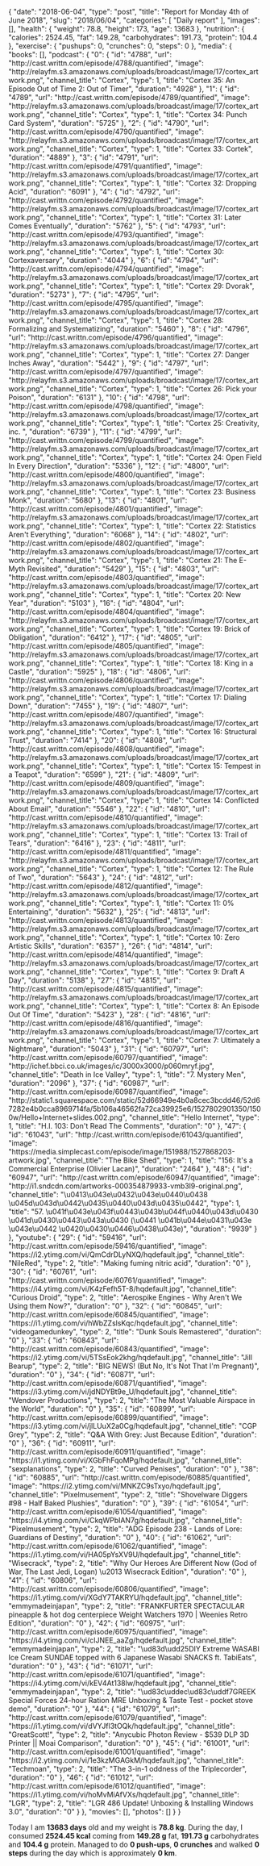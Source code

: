 {
    "date": "2018-06-04",
    "type": "post",
    "title": "Report for Monday 4th of June 2018",
    "slug": "2018\/06\/04",
    "categories": [
        "Daily report"
    ],
    "images": [],
    "health": {
        "weight": 78.8,
        "height": 173,
        "age": 13683
    },
    "nutrition": {
        "calories": 2524.45,
        "fat": 149.28,
        "carbohydrates": 191.73,
        "protein": 104.4
    },
    "exercise": {
        "pushups": 0,
        "crunches": 0,
        "steps": 0
    },
    "media": {
        "books": [],
        "podcast": {
            "0": {
                "id": "4788",
                "url": "http:\/\/cast.writtn.com\/episode\/4788\/quantified",
                "image": "http:\/\/relayfm.s3.amazonaws.com\/uploads\/broadcast\/image\/17\/cortex_artwork.png",
                "channel_title": "Cortex",
                "type": 1,
                "title": "Cortex 35: An Episode Out of Time 2: Out of Timer",
                "duration": "4928"
            },
            "1": {
                "id": "4789",
                "url": "http:\/\/cast.writtn.com\/episode\/4789\/quantified",
                "image": "http:\/\/relayfm.s3.amazonaws.com\/uploads\/broadcast\/image\/17\/cortex_artwork.png",
                "channel_title": "Cortex",
                "type": 1,
                "title": "Cortex 34: Punch Card System",
                "duration": "5725"
            },
            "2": {
                "id": "4790",
                "url": "http:\/\/cast.writtn.com\/episode\/4790\/quantified",
                "image": "http:\/\/relayfm.s3.amazonaws.com\/uploads\/broadcast\/image\/17\/cortex_artwork.png",
                "channel_title": "Cortex",
                "type": 1,
                "title": "Cortex 33: Cortek",
                "duration": "4889"
            },
            "3": {
                "id": "4791",
                "url": "http:\/\/cast.writtn.com\/episode\/4791\/quantified",
                "image": "http:\/\/relayfm.s3.amazonaws.com\/uploads\/broadcast\/image\/17\/cortex_artwork.png",
                "channel_title": "Cortex",
                "type": 1,
                "title": "Cortex 32: Dropping Acid",
                "duration": "6091"
            },
            "4": {
                "id": "4792",
                "url": "http:\/\/cast.writtn.com\/episode\/4792\/quantified",
                "image": "http:\/\/relayfm.s3.amazonaws.com\/uploads\/broadcast\/image\/17\/cortex_artwork.png",
                "channel_title": "Cortex",
                "type": 1,
                "title": "Cortex 31: Later Comes Eventually",
                "duration": "5762"
            },
            "5": {
                "id": "4793",
                "url": "http:\/\/cast.writtn.com\/episode\/4793\/quantified",
                "image": "http:\/\/relayfm.s3.amazonaws.com\/uploads\/broadcast\/image\/17\/cortex_artwork.png",
                "channel_title": "Cortex",
                "type": 1,
                "title": "Cortex 30: Cortexaversary",
                "duration": "4044"
            },
            "6": {
                "id": "4794",
                "url": "http:\/\/cast.writtn.com\/episode\/4794\/quantified",
                "image": "http:\/\/relayfm.s3.amazonaws.com\/uploads\/broadcast\/image\/17\/cortex_artwork.png",
                "channel_title": "Cortex",
                "type": 1,
                "title": "Cortex 29: Dvorak",
                "duration": "5273"
            },
            "7": {
                "id": "4795",
                "url": "http:\/\/cast.writtn.com\/episode\/4795\/quantified",
                "image": "http:\/\/relayfm.s3.amazonaws.com\/uploads\/broadcast\/image\/17\/cortex_artwork.png",
                "channel_title": "Cortex",
                "type": 1,
                "title": "Cortex 28: Formalizing and Systematizing",
                "duration": "5460"
            },
            "8": {
                "id": "4796",
                "url": "http:\/\/cast.writtn.com\/episode\/4796\/quantified",
                "image": "http:\/\/relayfm.s3.amazonaws.com\/uploads\/broadcast\/image\/17\/cortex_artwork.png",
                "channel_title": "Cortex",
                "type": 1,
                "title": "Cortex 27: Danger Inches Away",
                "duration": "5442"
            },
            "9": {
                "id": "4797",
                "url": "http:\/\/cast.writtn.com\/episode\/4797\/quantified",
                "image": "http:\/\/relayfm.s3.amazonaws.com\/uploads\/broadcast\/image\/17\/cortex_artwork.png",
                "channel_title": "Cortex",
                "type": 1,
                "title": "Cortex 26: Pick your Poison",
                "duration": "6131"
            },
            "10": {
                "id": "4798",
                "url": "http:\/\/cast.writtn.com\/episode\/4798\/quantified",
                "image": "http:\/\/relayfm.s3.amazonaws.com\/uploads\/broadcast\/image\/17\/cortex_artwork.png",
                "channel_title": "Cortex",
                "type": 1,
                "title": "Cortex 25: Creativity, inc. ",
                "duration": "6739"
            },
            "11": {
                "id": "4799",
                "url": "http:\/\/cast.writtn.com\/episode\/4799\/quantified",
                "image": "http:\/\/relayfm.s3.amazonaws.com\/uploads\/broadcast\/image\/17\/cortex_artwork.png",
                "channel_title": "Cortex",
                "type": 1,
                "title": "Cortex 24: Open Field In Every Direction",
                "duration": "5336"
            },
            "12": {
                "id": "4800",
                "url": "http:\/\/cast.writtn.com\/episode\/4800\/quantified",
                "image": "http:\/\/relayfm.s3.amazonaws.com\/uploads\/broadcast\/image\/17\/cortex_artwork.png",
                "channel_title": "Cortex",
                "type": 1,
                "title": "Cortex 23: Business Monk",
                "duration": "5680"
            },
            "13": {
                "id": "4801",
                "url": "http:\/\/cast.writtn.com\/episode\/4801\/quantified",
                "image": "http:\/\/relayfm.s3.amazonaws.com\/uploads\/broadcast\/image\/17\/cortex_artwork.png",
                "channel_title": "Cortex",
                "type": 1,
                "title": "Cortex 22: Statistics Aren't Everything",
                "duration": "6068"
            },
            "14": {
                "id": "4802",
                "url": "http:\/\/cast.writtn.com\/episode\/4802\/quantified",
                "image": "http:\/\/relayfm.s3.amazonaws.com\/uploads\/broadcast\/image\/17\/cortex_artwork.png",
                "channel_title": "Cortex",
                "type": 1,
                "title": "Cortex 21: The E-Myth Revisited",
                "duration": "5429"
            },
            "15": {
                "id": "4803",
                "url": "http:\/\/cast.writtn.com\/episode\/4803\/quantified",
                "image": "http:\/\/relayfm.s3.amazonaws.com\/uploads\/broadcast\/image\/17\/cortex_artwork.png",
                "channel_title": "Cortex",
                "type": 1,
                "title": "Cortex 20: New Year",
                "duration": "5103"
            },
            "16": {
                "id": "4804",
                "url": "http:\/\/cast.writtn.com\/episode\/4804\/quantified",
                "image": "http:\/\/relayfm.s3.amazonaws.com\/uploads\/broadcast\/image\/17\/cortex_artwork.png",
                "channel_title": "Cortex",
                "type": 1,
                "title": "Cortex 19: Brick of Obligation",
                "duration": "6412"
            },
            "17": {
                "id": "4805",
                "url": "http:\/\/cast.writtn.com\/episode\/4805\/quantified",
                "image": "http:\/\/relayfm.s3.amazonaws.com\/uploads\/broadcast\/image\/17\/cortex_artwork.png",
                "channel_title": "Cortex",
                "type": 1,
                "title": "Cortex 18: King in a Castle",
                "duration": "5925"
            },
            "18": {
                "id": "4806",
                "url": "http:\/\/cast.writtn.com\/episode\/4806\/quantified",
                "image": "http:\/\/relayfm.s3.amazonaws.com\/uploads\/broadcast\/image\/17\/cortex_artwork.png",
                "channel_title": "Cortex",
                "type": 1,
                "title": "Cortex 17: Dialing Down",
                "duration": "7455"
            },
            "19": {
                "id": "4807",
                "url": "http:\/\/cast.writtn.com\/episode\/4807\/quantified",
                "image": "http:\/\/relayfm.s3.amazonaws.com\/uploads\/broadcast\/image\/17\/cortex_artwork.png",
                "channel_title": "Cortex",
                "type": 1,
                "title": "Cortex 16: Structural Trust",
                "duration": "7414"
            },
            "20": {
                "id": "4808",
                "url": "http:\/\/cast.writtn.com\/episode\/4808\/quantified",
                "image": "http:\/\/relayfm.s3.amazonaws.com\/uploads\/broadcast\/image\/17\/cortex_artwork.png",
                "channel_title": "Cortex",
                "type": 1,
                "title": "Cortex 15: Tempest in a Teapot",
                "duration": "6599"
            },
            "21": {
                "id": "4809",
                "url": "http:\/\/cast.writtn.com\/episode\/4809\/quantified",
                "image": "http:\/\/relayfm.s3.amazonaws.com\/uploads\/broadcast\/image\/17\/cortex_artwork.png",
                "channel_title": "Cortex",
                "type": 1,
                "title": "Cortex 14: Conflicted About Email",
                "duration": "5546"
            },
            "22": {
                "id": "4810",
                "url": "http:\/\/cast.writtn.com\/episode\/4810\/quantified",
                "image": "http:\/\/relayfm.s3.amazonaws.com\/uploads\/broadcast\/image\/17\/cortex_artwork.png",
                "channel_title": "Cortex",
                "type": 1,
                "title": "Cortex 13: Trail of Tears",
                "duration": "6416"
            },
            "23": {
                "id": "4811",
                "url": "http:\/\/cast.writtn.com\/episode\/4811\/quantified",
                "image": "http:\/\/relayfm.s3.amazonaws.com\/uploads\/broadcast\/image\/17\/cortex_artwork.png",
                "channel_title": "Cortex",
                "type": 1,
                "title": "Cortex 12: The Rule of Two",
                "duration": "5643"
            },
            "24": {
                "id": "4812",
                "url": "http:\/\/cast.writtn.com\/episode\/4812\/quantified",
                "image": "http:\/\/relayfm.s3.amazonaws.com\/uploads\/broadcast\/image\/17\/cortex_artwork.png",
                "channel_title": "Cortex",
                "type": 1,
                "title": "Cortex 11: 0% Entertaining",
                "duration": "5632"
            },
            "25": {
                "id": "4813",
                "url": "http:\/\/cast.writtn.com\/episode\/4813\/quantified",
                "image": "http:\/\/relayfm.s3.amazonaws.com\/uploads\/broadcast\/image\/17\/cortex_artwork.png",
                "channel_title": "Cortex",
                "type": 1,
                "title": "Cortex 10: Zero Artistic Skills",
                "duration": "6357"
            },
            "26": {
                "id": "4814",
                "url": "http:\/\/cast.writtn.com\/episode\/4814\/quantified",
                "image": "http:\/\/relayfm.s3.amazonaws.com\/uploads\/broadcast\/image\/17\/cortex_artwork.png",
                "channel_title": "Cortex",
                "type": 1,
                "title": "Cortex 9: Draft A Day",
                "duration": "5138"
            },
            "27": {
                "id": "4815",
                "url": "http:\/\/cast.writtn.com\/episode\/4815\/quantified",
                "image": "http:\/\/relayfm.s3.amazonaws.com\/uploads\/broadcast\/image\/17\/cortex_artwork.png",
                "channel_title": "Cortex",
                "type": 1,
                "title": "Cortex 8: An Episode Out Of Time",
                "duration": "5423"
            },
            "28": {
                "id": "4816",
                "url": "http:\/\/cast.writtn.com\/episode\/4816\/quantified",
                "image": "http:\/\/relayfm.s3.amazonaws.com\/uploads\/broadcast\/image\/17\/cortex_artwork.png",
                "channel_title": "Cortex",
                "type": 1,
                "title": "Cortex 7: Ultimately a Nightmare",
                "duration": "5043"
            },
            "31": {
                "id": "60797",
                "url": "http:\/\/cast.writtn.com\/episode\/60797\/quantified",
                "image": "http:\/\/ichef.bbci.co.uk\/images\/ic\/3000x3000\/p060mryf.jpg",
                "channel_title": "Death in Ice Valley",
                "type": 1,
                "title": "7. Mystery Men",
                "duration": "2096"
            },
            "37": {
                "id": "60987",
                "url": "http:\/\/cast.writtn.com\/episode\/60987\/quantified",
                "image": "http:\/\/static1.squarespace.com\/static\/52d66949e4b0a8cec3bcdd46\/52d67282e4b0cca8969714fa\/5b106a46562fa72ca39925e6\/1527802901350\/1500w\/Hello+Internet+slides.002.png",
                "channel_title": "Hello Internet",
                "type": 1,
                "title": "H.I. 103: Don't Read The Comments",
                "duration": "0"
            },
            "47": {
                "id": "61043",
                "url": "http:\/\/cast.writtn.com\/episode\/61043\/quantified",
                "image": "https:\/\/media.simplecast.com\/episode\/image\/151988\/1527868203-artwork.jpg",
                "channel_title": "The Bike Shed",
                "type": 1,
                "title": "156: It's a Commercial Enterprise (Olivier Lacan)",
                "duration": "2464"
            },
            "48": {
                "id": "60947",
                "url": "http:\/\/cast.writtn.com\/episode\/60947\/quantified",
                "image": "http:\/\/i1.sndcdn.com\/artworks-000354879933-vmb3l9-original.png",
                "channel_title": "\u0413\u043e\u0432\u043e\u0440\u0438 \u045d\u043d\u0442\u0435\u0440\u043d\u0435\u0442",
                "type": 1,
                "title": "57. \u041f\u043e\u043f\u0443\u043b\u044f\u0440\u043d\u0430 \u041d\u0430\u0443\u043a\u0430 (\u0441 \u041b\u044e\u0431\u043e \u043e\u0442 \u0420\u0430\u0446\u0438\u043e)",
                "duration": "9939"
            }
        },
        "youtube": {
            "29": {
                "id": "59416",
                "url": "http:\/\/cast.writtn.com\/episode\/59416\/quantified",
                "image": "https:\/\/i2.ytimg.com\/vi\/QmCdrDLyNXQ\/hqdefault.jpg",
                "channel_title": "NileRed",
                "type": 2,
                "title": "Making fuming nitric acid",
                "duration": "0"
            },
            "30": {
                "id": "60761",
                "url": "http:\/\/cast.writtn.com\/episode\/60761\/quantified",
                "image": "https:\/\/i4.ytimg.com\/vi\/K4zFefh5T-8\/hqdefault.jpg",
                "channel_title": "Curious Droid",
                "type": 2,
                "title": "Aerospike Engines - Why Aren't We Using them Now?",
                "duration": "0"
            },
            "32": {
                "id": "60845",
                "url": "http:\/\/cast.writtn.com\/episode\/60845\/quantified",
                "image": "https:\/\/i1.ytimg.com\/vi\/hWbZZslsKqc\/hqdefault.jpg",
                "channel_title": "videogamedunkey",
                "type": 2,
                "title": "Dunk Souls Remastered",
                "duration": "0"
            },
            "33": {
                "id": "60843",
                "url": "http:\/\/cast.writtn.com\/episode\/60843\/quantified",
                "image": "https:\/\/i2.ytimg.com\/vi\/5TSsEok2khg\/hqdefault.jpg",
                "channel_title": "Jill Bearup",
                "type": 2,
                "title": "BIG NEWS! (But No, It's Not That I'm Pregnant)",
                "duration": "0"
            },
            "34": {
                "id": "60871",
                "url": "http:\/\/cast.writtn.com\/episode\/60871\/quantified",
                "image": "https:\/\/i3.ytimg.com\/vi\/jdNDYBt9e_U\/hqdefault.jpg",
                "channel_title": "Wendover Productions",
                "type": 2,
                "title": "The Most Valuable Airspace in the World",
                "duration": "0"
            },
            "35": {
                "id": "60899",
                "url": "http:\/\/cast.writtn.com\/episode\/60899\/quantified",
                "image": "https:\/\/i3.ytimg.com\/vi\/jlLUuX2a0Cg\/hqdefault.jpg",
                "channel_title": "CGP Grey",
                "type": 2,
                "title": "Q&A With Grey: Just Because Edition",
                "duration": "0"
            },
            "36": {
                "id": "60911",
                "url": "http:\/\/cast.writtn.com\/episode\/60911\/quantified",
                "image": "https:\/\/i1.ytimg.com\/vi\/XGbFhFqoMPg\/hqdefault.jpg",
                "channel_title": "sexplanations",
                "type": 2,
                "title": "Curved Penises",
                "duration": "0"
            },
            "38": {
                "id": "60885",
                "url": "http:\/\/cast.writtn.com\/episode\/60885\/quantified",
                "image": "https:\/\/i2.ytimg.com\/vi\/MNKZC9sTxyo\/hqdefault.jpg",
                "channel_title": "Pixelmusement",
                "type": 2,
                "title": "Shovelware Diggers #98 - Half Baked Plushies",
                "duration": "0"
            },
            "39": {
                "id": "61054",
                "url": "http:\/\/cast.writtn.com\/episode\/61054\/quantified",
                "image": "https:\/\/i4.ytimg.com\/vi\/CkqWPbIAN7g\/hqdefault.jpg",
                "channel_title": "Pixelmusement",
                "type": 2,
                "title": "ADG Episode 238 - Lands of Lore: Guardians of Destiny",
                "duration": "0"
            },
            "40": {
                "id": "61062",
                "url": "http:\/\/cast.writtn.com\/episode\/61062\/quantified",
                "image": "https:\/\/i1.ytimg.com\/vi\/HA05pYsXV9U\/hqdefault.jpg",
                "channel_title": "Wisecrack",
                "type": 2,
                "title": "Why Our Heroes Are Different Now (God of War, The Last Jedi, Logan) \u2013 Wisecrack Edition",
                "duration": "0"
            },
            "41": {
                "id": "60806",
                "url": "http:\/\/cast.writtn.com\/episode\/60806\/quantified",
                "image": "https:\/\/i1.ytimg.com\/vi\/XGdY7TAKRYU\/hqdefault.jpg",
                "channel_title": "emmymadeinjapan",
                "type": 2,
                "title": "FRANKFURTER SPECTACULAR pineapple & hot dog centerpiece Weight Watchers 1970 | Weenies Retro Edition",
                "duration": "0"
            },
            "42": {
                "id": "60975",
                "url": "http:\/\/cast.writtn.com\/episode\/60975\/quantified",
                "image": "https:\/\/i4.ytimg.com\/vi\/cIJNEE_aaZg\/hqdefault.jpg",
                "channel_title": "emmymadeinjapan",
                "type": 2,
                "title": "\ud83d\udd25DIY Extreme WASABI Ice Cream SUNDAE topped with 6 Japanese Wasabi SNACKS ft. TabiEats",
                "duration": "0"
            },
            "43": {
                "id": "61071",
                "url": "http:\/\/cast.writtn.com\/episode\/61071\/quantified",
                "image": "https:\/\/i4.ytimg.com\/vi\/kEV4At138lw\/hqdefault.jpg",
                "channel_title": "emmymadeinjapan",
                "type": 2,
                "title": "\ud83c\uddec\ud83c\uddf7GREEK Special Forces 24-hour Ration MRE Unboxing & Taste Test - pocket stove demo",
                "duration": "0"
            },
            "44": {
                "id": "61079",
                "url": "http:\/\/cast.writtn.com\/episode\/61079\/quantified",
                "image": "https:\/\/i1.ytimg.com\/vi\/dVYJfl3tOQk\/hqdefault.jpg",
                "channel_title": "GreatScott!",
                "type": 2,
                "title": "Anycubic Photon Review - $539 DLP 3D Printer || Moai Comparison",
                "duration": "0"
            },
            "45": {
                "id": "61001",
                "url": "http:\/\/cast.writtn.com\/episode\/61001\/quantified",
                "image": "https:\/\/i2.ytimg.com\/vi\/1e3kzMGAGkM\/hqdefault.jpg",
                "channel_title": "Techmoan",
                "type": 2,
                "title": "The 3-in-1 oddness of the Triplecorder",
                "duration": "0"
            },
            "46": {
                "id": "61012",
                "url": "http:\/\/cast.writtn.com\/episode\/61012\/quantified",
                "image": "https:\/\/i1.ytimg.com\/vi\/hoMvMiAfVXs\/hqdefault.jpg",
                "channel_title": "LGR",
                "type": 2,
                "title": "LGR 486 Update! Unboxing & Installing Windows 3.0",
                "duration": "0"
            }
        },
        "movies": [],
        "photos": []
    }
}

Today I am <strong>13683 days</strong> old and my weight is <strong>78.8 kg</strong>. During the day, I consumed <strong>2524.45 kcal</strong> coming from <strong>149.28 g</strong> fat, <strong>191.73 g</strong> carbohydrates and <strong>104.4 g</strong> protein. Managed to do <strong>0 push-ups</strong>, <strong>0 crunches</strong> and walked <strong>0 steps</strong> during the day which is approximately <strong>0 km</strong>.